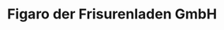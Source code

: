 ---
title: "Figaro der Frisurenladen GmbH"
url: /erstfeld/figaro-der-frisurenladen-gmbh/
shop: Friseur
---